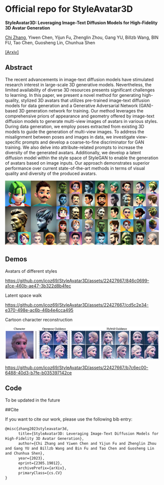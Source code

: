 # Official repo for StyleAvatar3D
**StyleAvatar3D: Leveraging Image-Text Diffusion Models for High-Fidelity 3D Avatar Generation**

[Chi Zhang](https://icoz69.github.io/), Yiwen Chen, Yijun Fu, Zhenglin Zhou, Gang YU, Billzb Wang, BIN FU, Tao Chen, Guosheng Lin, Chunhua Shen


[[Arxiv]](https://arxiv.org/abs/2305.19012)

## Abstract

The recent advancements in image-text diffusion models have stimulated research interest in large-scale 3D generative models. Nevertheless, the limited availability of diverse 3D resources presents significant challenges to learning. In this paper, we present a novel method for generating high-quality, stylized 3D avatars that utilizes pre-trained image-text diffusion models for data generation and a Generative Adversarial Network (GAN)-based 3D generation network for training. Our method leverages the comprehensive priors of appearance and geometry offered by image-text diffusion models to generate multi-view images of avatars in various styles. During data generation, we employ poses extracted from existing 3D models to guide the generation of multi-view images. To address the misalignment between poses and images in data, we investigate view-specific prompts and develop a coarse-to-fine discriminator for GAN training. We also delve into attribute-related prompts to increase the diversity of the generated avatars. Additionally, we develop a latent diffusion model within the style space of StyleGAN to enable the generation of avatars based on image inputs. Our approach demonstrates superior performance over current state-of-the-art methods in terms of visual quality and diversity of the produced avatars.

<img src='teaser.png'>

## Demos

Avatars of different styles


https://github.com/icoz69/StyleAvatar3D/assets/22427667/846c0699-a1ce-460b-ae47-3b322d8b4fec



Latent space walk



https://github.com/icoz69/StyleAvatar3D/assets/22427667/cd5c2e34-e370-498e-ac6b-46b4e4cca495




Cartoon character reconstruction 

<img src='lora.png'>

https://github.com/icoz69/StyleAvatar3D/assets/22427667/b7c6ec00-6488-40d3-b7fe-b035397142ce

## Code

To be updated in the future

##Cite

If you want to cite our work, please use the following bib entry:

    @misc{zhang2023styleavatar3d,
          title={StyleAvatar3D: Leveraging Image-Text Diffusion Models for High-Fidelity 3D Avatar Generation}, 
          author={Chi Zhang and Yiwen Chen and Yijun Fu and Zhenglin Zhou and Gang YU and Billzb Wang and Bin Fu and Tao Chen and Guosheng Lin and Chunhua Shen},
          year={2023},
          eprint={2305.19012},
          archivePrefix={arXiv},
          primaryClass={cs.CV}
    }
